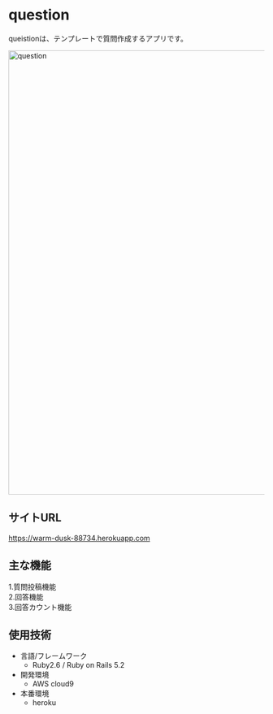 # question

queistionは、テンプレートで質問作成するアプリです。

<img width="875" alt="question" src="https://user-images.githubusercontent.com/50498102/65220970-ed539a80-daf6-11e9-8572-c3311e83b3e6.png">

## サイトURL
https://warm-dusk-88734.herokuapp.com

## 主な機能

1.質問投稿機能   
2.回答機能  
3.回答カウント機能  

## 使用技術
- 言語/フレームワーク
    - Ruby2.6 / Ruby on Rails 5.2
- 開発環境
    - AWS cloud9
- 本番環境
    - heroku

